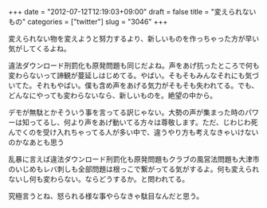 +++
date = "2012-07-12T12:19:03+09:00"
draft = false
title = "変えられないもの"
categories = ["twitter"]
slug = "3046"
+++

変えられない物を変えようと努力するより、新しいものを作っちゃった方が早い気がしてくるよね。

違法ダウンロード刑罰化も原発問題も同じだよね。声をあげ抗ったところで何も変わらないって諦観が蔓延しはじめてる。やばい。そもそもみんなそれにも気づいてた。それもやばい。僕も含め声をあげる気力がそもそも失われてる。でも、どんなにやっても変わらないなら、新しいものを。絶望の中から。

デモが無駄とかそういう事を言ってる訳じゃない。大勢の声が集まった時のパワーは知ってるし、何より声をあげ動いてる方々は尊敬します。ただ、じわじわ死んでくのを受け入れちゃってる人が多い中で、違うやり方も考えなきゃいけないのかなあとも思う

乱暴に言えば違法ダウンロード刑罰化も原発問題もクラブの風営法問題も大津市のいじめもレバ刺しも全部問題は根っこで繋がってる気がするよ。何も変えられないし何も変わらない。ならどうするか。と問われてる。

究極言うとね、怒られる様な事やらなきゃ駄目なんだと思う。
